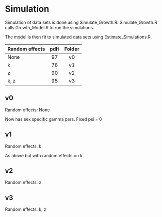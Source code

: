 # Simulation

Simulation of data sets is done using Simulate_Growth.R. Simulate_Growth.R calls
Growth_Model.R to run the simulations.

The model is then fit to simulated data sets using Estimate_Simulations.R.

| Random effects | pdH | Folder |
| -------------- |:---:|:------:|
| None           | 97  | v0     |
| k              | 78  | v1     |
| z              | 90  | v2     |
| k, z           | 95  | v3     |


## v0

Random effects: None

Now has sex specific gamma pars. Fixed psi = 0


## v1

Random effects: k

As above but with random effects on k.


## v2

Random effects: z


## v3

Random effects: k, z




